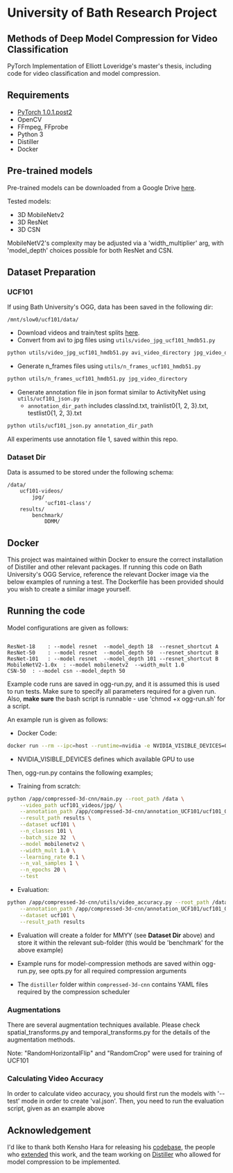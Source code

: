 # University of Bath Research Project

## Methods of Deep Model Compression for Video Classification

PyTorch Implementation of Elliott Loveridge's master's thesis, including code for video classification and model compression.

## Requirements

* [PyTorch 1.0.1.post2](http://pytorch.org/)
* OpenCV
* FFmpeg, FFprobe
* Python 3
* Distiller
* Docker

## Pre-trained models

Pre-trained models can be downloaded from a Google Drive [here](https://drive.google.com/drive/folders/1k93wkBQSZYpBSM1sTqwD3RzU9t7dahcr?usp=sharing).

Tested models:
 - 3D MobileNetv2
 - 3D ResNet
 - 3D CSN

 MobileNetV2's complexity may be adjusted via a 'width_multiplier' arg, with 'model_depth' choices possible for both ResNet and CSN.

## Dataset Preparation

### UCF101

If using Bath University's OGG, data has been saved in the following dir:
```misc
/mnt/slow0/ucf101/data/
```

* Download videos and train/test splits [here](http://crcv.ucf.edu/data/UCF101.php).
* Convert from avi to jpg files using ```utils/video_jpg_ucf101_hmdb51.py```

```bash
python utils/video_jpg_ucf101_hmdb51.py avi_video_directory jpg_video_directory
```

* Generate n_frames files using ```utils/n_frames_ucf101_hmdb51.py```

```bash
python utils/n_frames_ucf101_hmdb51.py jpg_video_directory
```

* Generate annotation file in json format similar to ActivityNet using ```utils/ucf101_json.py```
  * ```annotation_dir_path``` includes classInd.txt, trainlist0{1, 2, 3}.txt, testlist0{1, 2, 3}.txt

```bash
python utils/ucf101_json.py annotation_dir_path
```

All experiments use annotation file 1, saved within this repo.

### Dataset Dir

Data is assumed to be stored under the following schema:
```misc
/data/
    ucf101-videos/
        jpg/
            'ucf101-class'/
    results/
        benchmark/
            DDMM/
```

## Docker

This project was maintained within Docker to ensure the correct installation of Distiller and other relevant packages. If running this code on Bath University's OGG Service, reference the relevant Docker image via the below examples of running a test. The Dockerfile has been provided should you wish to create a similar image yourself.

## Running the code

Model configurations are given as follows:

```misc

ResNet-18	 : --model resnet  --model_depth 18  --resnet_shortcut A
ResNet-50	 : --model resnet  --model_depth 50  --resnet_shortcut B
ResNet-101	 : --model resnet  --model_depth 101 --resnet_shortcut B
MobileNetV2-1.0x  : --model mobilenetv2  --width_mult 1.0
CSN-50  : --model csn --model_depth 50
```

Example code runs are saved in ogg-run.py, and it is assumed this is used to run tests. Make sure to specify all parameters required for a given run. Also, __make sure__ the bash script is runnable - use 'chmod +x ogg-run.sh' for a script.

An example run is given as follows:

- Docker Code:
```bash
docker run --rm --ipc=host --runtime=nvidia -e NVIDIA_VISIBLE_DEVICES=0 -v "$(pwd)":/app -v "/mnt/slow0/ucf101/data":/data elliottloveridge/distiller /app/ogg-run.sh
```

* NVIDIA_VISIBLE_DEVICES defines which available GPU to use

Then, ogg-run.py contains the following examples;

- Training from scratch:
```bash
python /app/compressed-3d-cnn/main.py --root_path /data \
    --video_path ucf101_videos/jpg/ \
    --annotation_path /app/compressed-3d-cnn/annotation_UCF101/ucf101_01.json \
    --result_path results \
    --dataset ucf101 \
    --n_classes 101 \
    --batch_size 32  \
    --model mobilenetv2 \
    --width_mult 1.0 \
    --learning_rate 0.1 \
    --n_val_samples 1 \
    --n_epochs 20 \
    --test
```

- Evaluation:
```bash
python /app/compressed-3d-cnn/utils/video_accuracy.py --root_path /data \
    --annotation_path /app/compressed-3d-cnn/annotation_UCF101/ucf101_01.json \
    --dataset ucf101 \
    --result_path results
```

* Evaluation will create a folder for MMYY (see __Dataset Dir__ above) and store it within the relevant sub-folder (this would be 'benchmark' for the above example)

* Example runs for model-compression methods are saved within ogg-run.py, see opts.py for all required compression arguments

* The ```distiller``` folder within ```compressed-3d-cnn``` contains YAML files required by the compression scheduler

### Augmentations

There are several augmentation techniques available. Please check spatial_transforms.py and temporal_transforms.py for the details of the augmentation methods.

Note: "RandomHorizontalFlip" and "RandomCrop" were used for training of UCF101

### Calculating Video Accuracy

In order to calculate video accuracy, you should first run the models with '--test' mode in order to create 'val.json'. Then, you need to run the evaluation script, given as an example above

## Acknowledgement
I'd like to thank both Kensho Hara for releasing his [codebase](https://github.com/kenshohara/3D-ResNets-PyTorch), the people who [extended](https://github.com/okankop/Efficient-3DCNNs) this work, and the team working on [Distiller](https://github.com/NervanaSystems/distiller) who allowed for model compression to be implemented.

